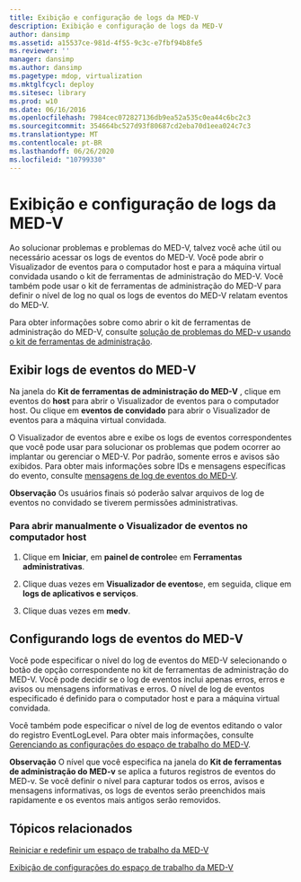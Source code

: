 ```yaml
---
title: Exibição e configuração de logs da MED-V
description: Exibição e configuração de logs da MED-V
author: dansimp
ms.assetid: a15537ce-981d-4f55-9c3c-e7fbf94b8fe5
ms.reviewer: ''
manager: dansimp
ms.author: dansimp
ms.pagetype: mdop, virtualization
ms.mktglfcycl: deploy
ms.sitesec: library
ms.prod: w10
ms.date: 06/16/2016
ms.openlocfilehash: 7984cec072827136db9ea52a535c0ea44c6bc2c3
ms.sourcegitcommit: 354664bc527d93f80687cd2eba70d1eea024c7c3
ms.translationtype: MT
ms.contentlocale: pt-BR
ms.lasthandoff: 06/26/2020
ms.locfileid: "10799330"
---
```

# Exibição e configuração de logs da MED-V


Ao solucionar problemas e problemas do MED-V, talvez você ache útil ou necessário acessar os logs de eventos do MED-V. Você pode abrir o Visualizador de eventos para o computador host e para a máquina virtual convidada usando o kit de ferramentas de administração do MED-V. Você também pode usar o kit de ferramentas de administração do MED-V para definir o nível de log no qual os logs de eventos do MED-V relatam eventos do MED-V.

Para obter informações sobre como abrir o kit de ferramentas de administração do MED-V, consulte [solução de problemas do MED-v usando o kit de ferramentas de administração](troubleshooting-med-v-by-using-the-administration-toolkit.md).

## Exibir logs de eventos do MED-V


Na janela do **Kit de ferramentas de administração do MED-V** , clique em eventos do **host** para abrir o Visualizador de eventos para o computador host. Ou clique em **eventos de convidado** para abrir o Visualizador de eventos para a máquina virtual convidada.

O Visualizador de eventos abre e exibe os logs de eventos correspondentes que você pode usar para solucionar os problemas que podem ocorrer ao implantar ou gerenciar o MED-V. Por padrão, somente erros e avisos são exibidos. Para obter mais informações sobre IDs e mensagens específicas do evento, consulte [mensagens de log de eventos do MED-V](med-v-event-log-messages.md).

**Observação**  Os usuários finais só poderão salvar arquivos de log de eventos no convidado se tiverem permissões administrativas.

 

### Para abrir manualmente o Visualizador de eventos no computador host

1.  Clique em **Iniciar**, em **painel de controle**e em **Ferramentas administrativas**.

2.  Clique duas vezes em **Visualizador de eventos**e, em seguida, clique em **logs de aplicativos e serviços**.

3.  Clique duas vezes em **medv**.

## Configurando logs de eventos do MED-V


Você pode especificar o nível do log de eventos do MED-V selecionando o botão de opção correspondente no kit de ferramentas de administração do MED-V. Você pode decidir se o log de eventos inclui apenas erros, erros e avisos ou mensagens informativas e erros. O nível de log de eventos especificado é definido para o computador host e para a máquina virtual convidada.

Você também pode especificar o nível de log de eventos editando o valor do registro EventLogLevel. Para obter mais informações, consulte [Gerenciando as configurações do espaço de trabalho do MED-V](managing-med-v-workspace-configuration-settings.md).

**Observação**  O nível que você especifica na janela do **Kit de ferramentas de administração do MED-v** se aplica a futuros registros de eventos do MED-v. Se você definir o nível para capturar todos os erros, avisos e mensagens informativas, os logs de eventos serão preenchidos mais rapidamente e os eventos mais antigos serão removidos.

 

## Tópicos relacionados


[Reiniciar e redefinir um espaço de trabalho da MED-V](restarting-and-resetting-a-med-v-workspace.md)

[Exibição de configurações do espaço de trabalho da MED-V](viewing-med-v-workspace-configurations.md)

 

 





